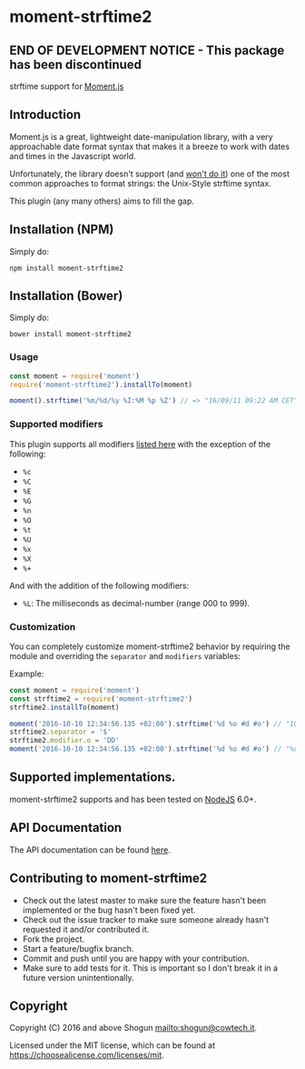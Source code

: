 # moment-strftime2

## END OF DEVELOPMENT NOTICE - This package has been discontinued

strftime support for [Moment.js](http://momentjs.com/)

## Introduction

Moment.js is a great, lightweight date-manipulation library, with a very approachable date format syntax that makes it a breeze to work with dates and times in the Javascript world.

Unfortunately, the library doesn't support (and [won't do it](https://github.com/moment/moment/issues/49)) one of the most common approaches to format strings: the Unix-Style strftime syntax.

This plugin (any many others) aims to fill the gap.

## Installation (NPM)

Simply do:

```
npm install moment-strftime2
```

## Installation (Bower)

Simply do:

```
bower install moment-strftime2
```

### Usage

```javascript
const moment = require('moment')
require('moment-strftime2').installTo(moment)

moment().strftime('%m/%d/%y %I:%M %p %Z') // => "16/09/11 09:22 AM CET"
```

### Supported modifiers

This plugin supports all modifiers [listed here](http://man7.org/linux/man-pages/man3/strftime.3.html) with the exception of the following:

- `%c`
- `%C`
- `%E`
- `%G`
- `%n`
- `%O`
- `%t`
- `%U`
- `%x`
- `%X`
- `%+`

And with the addition of the following modifiers:

- `%L`: The milliseconds as decimal-number (range 000 to 999).

### Customization

You can completely customize moment-strftime2 behavior by requiring the module and overriding the `separator` and `modifiers` variables:

Example:

```javascript
const moment = require('moment')
const strftime2 = require('moment-strftime2')
strftime2.installTo(moment)

moment('2016-10-10 12:34:56.135 +02:00').strftime('%d %o #d #o') // "10 %o #d #o"
strftime2.separator = '$'
strftime2.modifier.o = 'DD'
moment('2016-10-10 12:34:56.135 +02:00').strftime('%d %o #d #o') // "%d %o 10 10"
```

## Supported implementations.

moment-strftime2 supports and has been tested on [NodeJS](http://nodejs.org) 6.0+.

## API Documentation

The API documentation can be found [here](https://shogunpanda.github.io/moment-strftime2).

## Contributing to moment-strftime2

- Check out the latest master to make sure the feature hasn't been implemented or the bug hasn't been fixed yet.
- Check out the issue tracker to make sure someone already hasn't requested it and/or contributed it.
- Fork the project.
- Start a feature/bugfix branch.
- Commit and push until you are happy with your contribution.
- Make sure to add tests for it. This is important so I don't break it in a future version unintentionally.

## Copyright

Copyright (C) 2016 and above Shogun <mailto:shogun@cowtech.it>.

Licensed under the MIT license, which can be found at https://choosealicense.com/licenses/mit.
